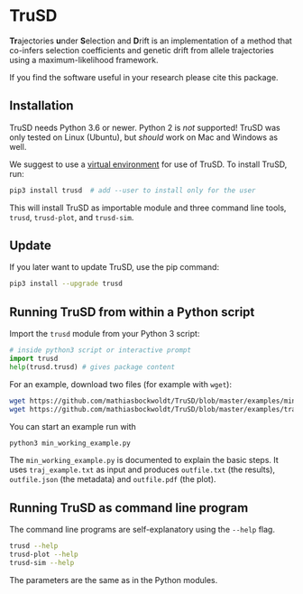 # TruSD

**Tr**ajectories **u**nder **S**election and **D**rift is an implementation of a method that co-infers selection coefficients and genetic drift from allele trajectories using a maximum-likelihood framework.

If you find the software useful in your research please cite this package.


## Installation

TruSD needs Python 3.6 or newer. Python 2 is *not* supported! TruSD was only
tested on Linux (Ubuntu), but *should* work on Mac and Windows as well.

We suggest to use a [virtual environment](https://docs.python.org/3/tutorial/venv.html)
for use of TruSD. To install TruSD, run:

```sh
pip3 install trusd  # add --user to install only for the user
```

This will install TruSD as importable module and three command line tools,
`trusd`, `trusd-plot`, and `trusd-sim`.


## Update

If you later want to update TruSD, use the pip command:

```sh
pip3 install --upgrade trusd
```


## Running TruSD from within a Python script

Import the `trusd` module from your Python 3 script:

```python
# inside python3 script or interactive prompt
import trusd
help(trusd.trusd) # gives package content
```

For an example, download two files (for example with `wget`):

```sh
wget https://github.com/mathiasbockwoldt/TruSD/blob/master/examples/min_working_example.py
wget https://github.com/mathiasbockwoldt/TruSD/blob/master/examples/traj_example.txt
```

You can start an example run with

```sh
python3 min_working_example.py
```

The `min_working_example.py` is documented to explain the basic steps.
It uses `traj_example.txt` as input and produces `outfile.txt` (the results),
`outfile.json` (the metadata) and `outfile.pdf` (the plot).


## Running TruSD as command line program

The command line programs are self-explanatory using the `--help` flag.

```sh
trusd --help
trusd-plot --help
trusd-sim --help
```

The parameters are the same as in the Python modules.
